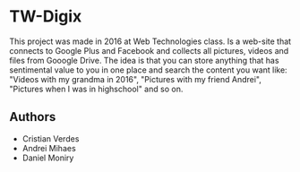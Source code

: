 # TW-Digix
This project was made in 2016 at Web Technologies class.
Is a web-site that connects to Google Plus and Facebook and collects all pictures, videos and files from Gooogle Drive.
The idea is that you can store anything that has sentimental value to you in one place and search the content you want like:
"Videos with my grandma in 2016", "Pictures with my friend Andrei", "Pictures when I was in highschool" and so on.

## Authors
- Cristian Verdes
- Andrei Mihaes
- Daniel Moniry
